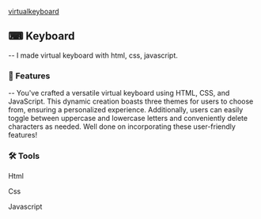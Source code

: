 <a href ="https://lokeshkumar-2003.github.io/keyboard.github.io/">virtualkeyboard</a>
<h2>⌨ Keyboard</h2>
<p>-- I made virtual keyboard with html, css, javascript.<p>
<h3>🔑 Features</h3>
<p>-- You've crafted a versatile virtual keyboard using HTML, CSS, and JavaScript. This dynamic creation boasts three themes for users to choose from, ensuring a personalized experience. Additionally, users can easily toggle between uppercase and lowercase letters and conveniently delete characters as needed. Well done on incorporating these user-friendly features!</p>

<h3>🛠 Tools</h3>
<p>Html</p>
<p>Css</p>
<p>Javascript</p>
